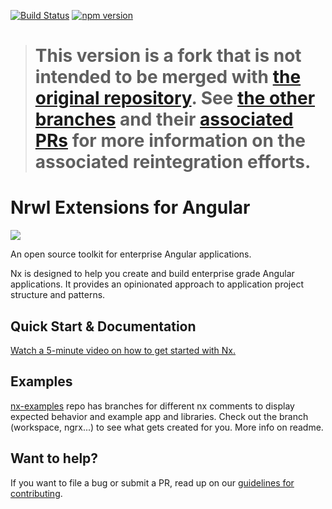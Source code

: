 [![Build Status](https://travis-ci.org/noelmace/nx.svg?branch=master)](https://travis-ci.org/noelmace/nx)
[![npm version](https://badge.fury.io/js/%40mace%2Fnx-cli.svg)](https://www.npmjs.com/@mace/nx-cli)

> # This version is a fork that is not intended to be merged with [the original repository](https://github.com/nrwl/nx). See [the other branches](https://github.com/noelmace/nx/branches/yours) and their [associated PRs](https://github.com/nrwl/nx/pulls?utf8=%E2%9C%93&q=is%3Apr+author%3Anoelmace+) for more information on the associated reintegration efforts.
# Nrwl Extensions for Angular

<img src="https://raw.githubusercontent.com/nrwl/nx/master/nx-logo.png">

An open source toolkit for enterprise Angular applications.

Nx is designed to help you create and build enterprise grade Angular applications. It provides an opinionated approach to application project structure and patterns.


## Quick Start & Documentation

[Watch a 5-minute video on how to get started with Nx.](http://nrwl.io/nx)

## Examples

[nx-examples](https://github.com/nrwl/nx-examples) repo has branches for different nx comments to display expected behavior and example app and libraries.
Check out the branch (workspace, ngrx...) to see what gets created for you. More info on readme.

## Want to help?

If you want to file a bug or submit a PR, read up on our [guidelines for contributing](https://github.com/nrwl/nx/blob/master/CONTRIBUTING.md).
